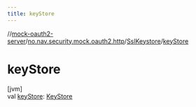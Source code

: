 ```yaml
---
title: keyStore
---
```

//[mock-oauth2-server](../../../index.html)/[no.nav.security.mock.oauth2.http](../index.html)/[SslKeystore](index.html)/[keyStore](key-store.html)



# keyStore



[jvm]\
val [keyStore](key-store.html): [KeyStore](https://docs.oracle.com/javase/8/docs/api/java/security/KeyStore.html)




